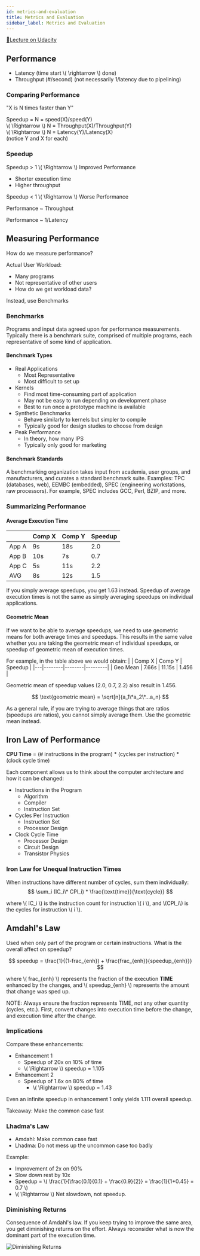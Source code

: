 ```yaml
---
id: metrics-and-evaluation
title: Metrics and Evaluation
sidebar_label: Metrics and Evaluation
---
```


[🔗Lecture on Udacity](https://classroom.udacity.com/courses/ud007/lessons/3650739106/concepts/last-viewed)

## Performance

* Latency (time start \\( \rightarrow \\) done)
* Throughput (#/second) (not necessarily 1/latency due to pipelining)

### Comparing Performance

"X is N times faster than Y"

Speedup = N = speed(X)/speed(Y)    
\\( \Rightarrow \\) N = Throughput(X)/Throughput(Y)    
\\( \Rightarrow \\) N = Latency(Y)/Latency(X)    
(notice Y and X for each)

### Speedup

Speedup > 1 \\( \Rightarrow \\) Improved Performance
* Shorter execution time
* Higher throughput

Speedup < 1 \\( \Rightarrow \\) Worse Performance

Performance ~ Throughput

Performance ~ 1/Latency

## Measuring Performance

How do we measure performance?

Actual User Workload:
* Many programs
* Not representative of other users
* How do we get workload data?

Instead, use Benchmarks

### Benchmarks

Programs and input data agreed upon for performance measurements. Typically there is a benchmark suite, comprised of multiple programs, each representative of some kind of application.

#### Benchmark Types
* Real Applications
  * Most Representative
  * Most difficult to set up
* Kernels
  * Find most time-consuming part of application
  * May not be easy to run depending on development phase
  * Best to run once a prototype machine is available
* Synthetic Benchmarks
  * Behave similarly to kernels but simpler to compile
  * Typically good for design studies to choose from design
* Peak Performance
  * In theory, how many IPS
  * Typically only good for marketing

#### Benchmark Standards

A benchmarking organization takes input from academia, user groups, and manufacturers, and curates a standard benchmark suite. Examples: TPC (databases, web), EEMBC (embedded), SPEC (engineering workstations, raw processors). For example, SPEC includes GCC, Perl, BZIP, and more.

### Summarizing Performance

#### Average Execution Time

|   | Comp X | Comp Y | Speedup |
|---|--------|--------|---------|
| App A |  9s | 18s | 2.0 |
| App B | 10s |  7s | 0.7 |
| App C |  5s | 11s | 2.2 |
| AVG   |  8s | 12s | 1.5 |

If you simply average speedups, you get 1.63 instead. Speedup of average execution times is not the same as simply averaging speedups on individual applications.

#### Geometric Mean

If we want to be able to average speedups, we need to use geometric means for both average times and speedups. This results in the same value whether you are taking the geometric mean of individual speedups, or speedup of geometric mean of execution times.

For example, in the table above we would obtain:
|   | Comp X | Comp Y | Speedup |
|---|--------|--------|---------|
| Geo Mean |  7.66s | 11.15s | 1.456 |

Geometric mean of speedup values (2.0, 0.7, 2.2) also result in 1.456.

$$ \text{geometric mean} = \sqrt[n]{a_1\*a_2\*...a_n} $$

As a general rule, if you are trying to average things that are ratios (speedups are ratios), you cannot simply average them. Use the geometric mean instead.

## Iron Law of Performance

**CPU Time** = (# instructions in the program) * (cycles per instruction) * (clock cycle time)

Each component allows us to think about the computer architecture and how it can be changed:
* Instructions in the Program
  * Algorithm
  * Compiler
  * Instruction Set
* Cycles Per Instruction
  * Instruction Set
  * Processor Design
* Clock Cycle Time
  * Processor Design
  * Circuit Design
  * Transistor Physics

### Iron Law for Unequal Instruction Times

When instructions have different number of cycles, sum them individually:
$$ \sum_i (IC_i\* CPI_i) * \frac{\text{time}}{\text{cycle}} $$

where \\( IC_i \\) is the instruction count for instruction \\( i \\), and \\(CPI_i\\) is the cycles for instruction \\( i \\).

## Amdahl's Law

Used when only part of the program or certain instructions. What is the overall affect on speedup?

$$ speedup = \frac{1}{(1-frac_{enh}) + \frac{frac_{enh}}{speedup_{enh}}} $$

where \\( frac_{enh} \\) represents the fraction of the execution **TIME** enhanced by the changes, and \\( speedup_{enh} \\) represents the amount that change was sped up.

NOTE: Always ensure the fraction represents TIME, not any other quantity (cycles, etc.). First, convert changes into execution time before the change, and execution time after the change.

### Implications

Compare these enhancements:
* Enhancement 1
  * Speedup of 20x on 10% of time
  * \\( \Rightarrow \\) speedup = 1.105
* Enhancement 2
  * Speedup of 1.6x on 80% of time
    * \\( \Rightarrow \\) speedup = 1.43

Even an infinite speedup in enhancement 1 only yields 1.111 overall speedup. 

Takeaway: Make the common case fast

### Lhadma's Law

* Amdahl: Make common case fast
* Lhadma: Do not mess up the uncommon case too badly

Example:
* Improvement of 2x on 90%
* Slow down rest by 10x
* Speedup = \\( \frac{1}{\frac{0.1}{0.1} + \frac{0.9}{2}} = \frac{1}{1+0.45} = 0.7 \\)
* \\( \Rightarrow \\) Net slowdown, not speedup.

### Diminishing Returns

Consequence of Amdahl's law. If you keep trying to improve the same area, you get diminishing returns on the effort. Always reconsider what is now the dominant part of the execution time. 

![Diminishing Returns](https://i.imgur.com/SzjXnRS.png)